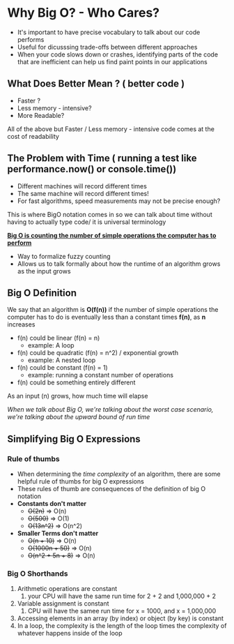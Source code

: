 # Why Big O? - Who Cares?

- It's important to have precise vocabulary to talk about our code performs
- Useful for dicusssing trade-offs between different approaches
- When your code slows down or crashes, identifying parts of the code that are inefficient can help us find paint points in our applications 



## What Does Better Mean ? ( better code )

- Faster ?
- Less memory - intensive?
- More Readable?

All of the above but Faster / Less memory - intensive code comes at the cost of readability



##  The Problem with Time ( running a test like performance.now() or console.time())

- Different machines will record different times
- The same machine will record different times!
- For fast algorithms, speed measurements may not be precise enough? 

This is where BigO notation comes in so we can talk about time without having to actually type code/ it is universal terminology



**<u>Big O is counting the number of simple operations the computer has to perform</u>**

- Way to formalize fuzzy counting
- Allows us to talk formally about how the runtime of an algorithm grows as the input grows



## Big O Definition

We say that an algorithm is **O(f(n))** if the number of simple operations the computer has to do is eventually less than a constant times **f(n)**, as **n** increases 

- f(n) could be linear (f(n) = n)
  - example: A loop
- f(n) could be quadratic (f(n) = n^2) / exponential growth 
  - example: A nested loop
- f(n) could be constant (f(n) = 1)
  - example: running a constant number of operations 
- f(n) could be something entirely different 

As an input (n) grows, how much time will elapse

*When we talk about Big O, we're talking about the worst case scenario, we're talking about the upward bound of run time* 



## Simplifying Big O Expressions

### Rule of thumbs

- When determining the *time complexity* of an algorithm, there are some helpful rule of thumbs for big O expressions
- These rules of thumb are consequences of the definition of big O notation
- **Constants don't matter**
  - ~~O(2n)~~  => O(n)
  - ~~O(500)~~ => O(1)
  - ~~O(13n^2)~~ => O(n^2)
- **Smaller Terms don't matter**
  - ~~O(n + 10)~~ => O(n)
  - ~~O(1000n + 50)~~ => O(n)
  - ~~O(n^2 + 5n + 8)~~ => O(n)

### Big O Shorthands

1. Arithmetic operations are constant
   1. your CPU will have the same run time for 2 + 2 and 1,000,000 + 2
2. Variable assignment is constant 
   1. CPU will have the samee run time for x = 1000, and x = 1,000,000
3. Accessing elements in an array (by index) or object (by key) is constant
4. In a loop, the complexity is the length of the loop times the complexity of whatever happens inside of the loop 



